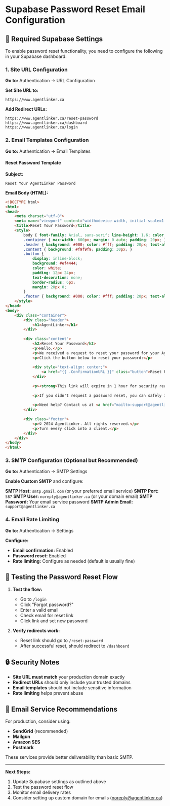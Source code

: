 # Supabase Password Reset Email Configuration

## 🔧 Required Supabase Settings

To enable password reset functionality, you need to configure the following in your Supabase dashboard:

### 1. Site URL Configuration

**Go to:** Authentication → URL Configuration

**Set Site URL to:**
```
https://www.agentlinker.ca
```

**Add Redirect URLs:**
```
https://www.agentlinker.ca/reset-password
https://www.agentlinker.ca/dashboard
https://www.agentlinker.ca/login
```

### 2. Email Templates Configuration

**Go to:** Authentication → Email Templates

#### Reset Password Template

**Subject:**
```
Reset Your AgentLinker Password
```

**Email Body (HTML):**
```html
<!DOCTYPE html>
<html>
<head>
    <meta charset="utf-8">
    <meta name="viewport" content="width=device-width, initial-scale=1.0">
    <title>Reset Your Password</title>
    <style>
        body { font-family: Arial, sans-serif; line-height: 1.6; color: #333; }
        .container { max-width: 600px; margin: 0 auto; padding: 20px; }
        .header { background: #000; color: #fff; padding: 20px; text-align: center; }
        .content { background: #f9f9f9; padding: 30px; }
        .button { 
            display: inline-block; 
            background: #ef4444; 
            color: white; 
            padding: 12px 24px; 
            text-decoration: none; 
            border-radius: 6px; 
            margin: 20px 0;
        }
        .footer { background: #000; color: #fff; padding: 20px; text-align: center; font-size: 14px; }
    </style>
</head>
<body>
    <div class="container">
        <div class="header">
            <h1>AgentLinker</h1>
        </div>
        
        <div class="content">
            <h2>Reset Your Password</h2>
            <p>Hello,</p>
            <p>We received a request to reset your password for your AgentLinker account ({{ .Email }}).</p>
            <p>Click the button below to reset your password:</p>
            
            <div style="text-align: center;">
                <a href="{{ .ConfirmationURL }}" class="button">Reset Password</a>
            </div>
            
            <p><strong>This link will expire in 1 hour for security reasons.</strong></p>
            
            <p>If you didn't request a password reset, you can safely ignore this email. Your password will remain unchanged.</p>
            
            <p>Need help? Contact us at <a href="mailto:support@agentlinker.ca">support@agentlinker.ca</a></p>
        </div>
        
        <div class="footer">
            <p>© 2024 AgentLinker. All rights reserved.</p>
            <p>Turn every click into a client.</p>
        </div>
    </div>
</body>
</html>
```

### 3. SMTP Configuration (Optional but Recommended)

**Go to:** Authentication → SMTP Settings

**Enable Custom SMTP** and configure:

**SMTP Host:** `smtp.gmail.com` (or your preferred email service)
**SMTP Port:** `587`
**SMTP User:** `noreply@agentlinker.ca` (or your domain email)
**SMTP Password:** Your email service password
**SMTP Admin Email:** `support@agentlinker.ca`

### 4. Email Rate Limiting

**Go to:** Authentication → Settings

**Configure:**
- **Email confirmation:** Enabled
- **Password reset:** Enabled
- **Rate limiting:** Configure as needed (default is usually fine)

## 🚀 Testing the Password Reset Flow

1. **Test the flow:**
   - Go to `/login`
   - Click "Forgot password?"
   - Enter a valid email
   - Check email for reset link
   - Click link and set new password

2. **Verify redirects work:**
   - Reset link should go to `/reset-password`
   - After successful reset, should redirect to `/dashboard`

## 🔒 Security Notes

- **Site URL must match** your production domain exactly
- **Redirect URLs** should only include your trusted domains
- **Email templates** should not include sensitive information
- **Rate limiting** helps prevent abuse

## 📧 Email Service Recommendations

For production, consider using:
- **SendGrid** (recommended)
- **Mailgun**
- **Amazon SES**
- **Postmark**

These services provide better deliverability than basic SMTP.

---

**Next Steps:**
1. Update Supabase settings as outlined above
2. Test the password reset flow
3. Monitor email delivery rates
4. Consider setting up custom domain for emails (noreply@agentlinker.ca)
